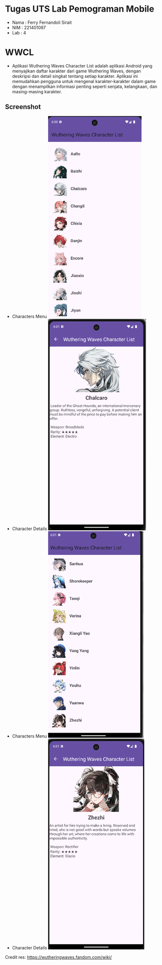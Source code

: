 # Tugas UTS Lab Pemograman Mobile

- Nama : Ferry Fernandoli Sirait
- NIM : 221401097
- Lab : 4

# WWCL

- Aplikasi Wuthering Waves Character List adalah aplikasi Android yang menyajikan daftar karakter dari game Wuthering Waves, dengan deskripsi dan detail singkat tentang setiap karakter. Aplikasi ini memudahkan pengguna untuk mengenal karakter-karakter dalam game dengan menampilkan informasi penting seperti senjata, kelangkaan, dan masing-masing karakter.

## Screenshot
- Characters Menu
![Menu 1](app/src/main/res/Screenshot/1.png)
- Character Details
![Detail 1](app/src/main/res/Screenshot/2.png)
- Characters Menu
![Menu 2](app/src/main/res/Screenshot/3.png)
- Character Details
![Detail 2](app/src/main/res/Screenshot/4.png)

Credit res: https://wutheringwaves.fandom.com/wiki/

